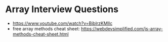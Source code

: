 # Array Interview Questions

* <https://www.youtube.com/watch?v=BiblrzKMllc>
* free array methods cheat sheet: <https://webdevsimplified.com/js-array-methods-cheat-sheet.html>